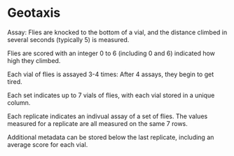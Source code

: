 # Geotaxis 
Assay: Flies are knocked to the bottom of a vial, and the distance climbed in several seconds (typically 5) is measured.

Flies are scored with an integer 0 to 6 (including 0 and 6) indicated how high they climbed.

Each vial of flies is assayed 3-4 times: After 4 assays, they begin to get tired.

Each set indicates up to 7 vials of flies, with each vial stored in a unique column.

Each replicate indicates an indivual assay of a set of flies. The values measured for a replicate are all measured on the same 7 rows.

Additional metadata can be stored below the last replicate, including an average score for each vial.
